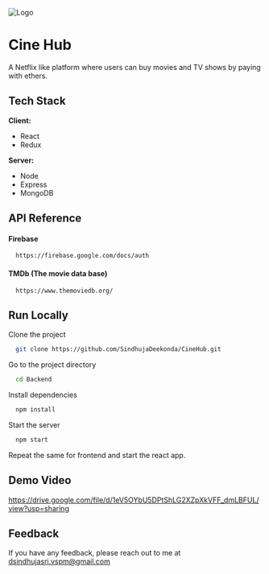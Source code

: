 
![Logo](https://styles.redditmedia.com/t5_2xejzr/styles/mobileBannerImage_auzwvg8dz0q51.png)


# Cine Hub

A Netflix like platform where users can buy movies and TV shows by paying with ethers.
## Tech Stack

**Client:** 
+ React
+ Redux

**Server:** 
+ Node 
+ Express
+ MongoDB


## API Reference

#### Firebase

```
  https://firebase.google.com/docs/auth
```

#### TMDb (The movie data base)

```
  https://www.themoviedb.org/
```





## Run Locally

Clone the project

```bash
  git clone https://github.com/SindhujaDeekonda/CineHub.git
```

Go to the project directory

```bash
  cd Backend
```

Install dependencies

```bash
  npm install
```

Start the server

```bash
  npm start
```
Repeat the same for frontend and start the react app.


## Demo Video

https://drive.google.com/file/d/1eV5OYbU5DPtShLG2XZpXkVFF_dmLBFUL/view?usp=sharing


## Feedback

If you have any feedback, please reach out to me at dsindhujasri.vspm@gmail.com

